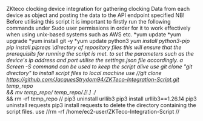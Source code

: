 ZKteco clocking device integration for gathering clocking Data from each device as object and posting the data to the API endpoint specified
 NB! 
 Before utilising this script it is important to firstly run the following commands under Sudo user permissions in order for it to work effectively when using unix-based systems such as AWS etc.
 *yum update
 *yum upgrade
 *yum install git -y
 *yum update python3
 *yum install python3-pip
 *pip install pipreqs \directory of repository files
this will ensure that the prerequisits for running the script is met.
to set the parameters such as the device's ip address and port utilise the settings.json file accordingly.
a Screen -S command can be used to keep the script alive
use git clone "git directory" to install script files to local machine
use //git clone https://github.com/JacquesStrydom94/ZKTeco-Integration-Script.git temp_repo \
&& mv temp_repo/* temp_repo/.[!.]* ./ \
&& rm -rf temp_repo
//
pip3 uninstall urllib3
pip3 install urllib3==1.26.14
pip3 uninstall requests
pip3 install requests
to delete the directory containing the script files. use
//rm -rf /home/ec2-user/ZKTeco-Integration-Script
//
